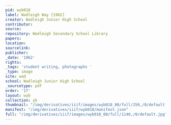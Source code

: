 ```yaml
---
pid: wyb018
label: Wadleigh Way [1962]
creator: Wadleigh Junior High School
contributor:
source:
repository: Wadleigh Secondary School Library
papers:
location:
sourcelink:
publisher:
_date: '1962'
rights:
_tags: 'student writing, photographs '
_type: image
site: wad
school: Wadleigh Junior High School
_sourcetype: pdf
order: '17'
layout: wyb
collection: yb
thumbnail: "/img/derivatives/iiif/images/wyb018_00/full/250,/0/default.jpg"
manifest: "/img/derivatives/iiif/wyb018/manifest.json"
full: "/img/derivatives/iiif/images/wyb018_00/full/1140,/0/default.jpg"
---
```

